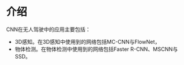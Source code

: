 # 介绍

CNN在无人驾驶中的应用主要包括：

- 3D感知。在3D感知中使用到的网络包括MC-CNN与FlowNet，
- 物体检测。在物体检测中使用到的网络包括Faster R-CNN、MSCNN与SSD。

